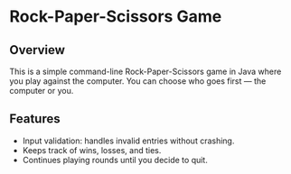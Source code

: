 # Rock-Paper-Scissors Game

## Overview  
This is a simple command-line Rock-Paper-Scissors game in Java where you play against the computer. You can choose who goes first — the computer or you.

## Features  
- Input validation: handles invalid entries without crashing.  
- Keeps track of wins, losses, and ties.  
- Continues playing rounds until you decide to quit.  

